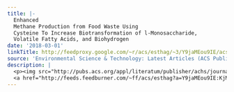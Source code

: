```yaml
---
title: |-
  Enhanced
  Methane Production from Food Waste Using
  Cysteine To Increase Biotransformation of l-Monosaccharide,
  Volatile Fatty Acids, and Biohydrogen
date: '2018-03-01'
linkTitle: http://feedproxy.google.com/~r/acs/esthag/~3/Y9jaMEou9IE/acs.est.7b05355
source: 'Environmental Science & Technology: Latest Articles (ACS Publications)'
description: |
  <p><img src="http://pubs.acs.org/appl/literatum/publisher/achs/journals/content/esthag/0/esthag.ahead-of-print/acs.est.7b05355/20180301/images/medium/es-2017-05355t_0005.gif" alt="TOC Graphic"/></p><div><cite>Environmental Science & Technology</cite></div><div>DOI: 10.1021/acs.est.7b05355</div><div class="feedflare">
  <a href="http://feeds.feedburner.com/~ff/acs/esthag?a=Y9jaMEou9IE:KjMVJak0zAE:yIl2AUoC8zA"><img src="http://feeds.feedburner.com/~ff/acs/esthag?d=yIl2AUoC8zA" border="0"></img></a>
---
```

